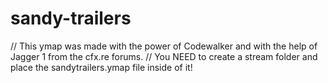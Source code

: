 # sandy-trailers

// This ymap was made with the power of Codewalker and with the help of Jagger 1 from the cfx.re forums.
// You NEED to create a stream folder and place the sandytrailers.ymap file inside of it!